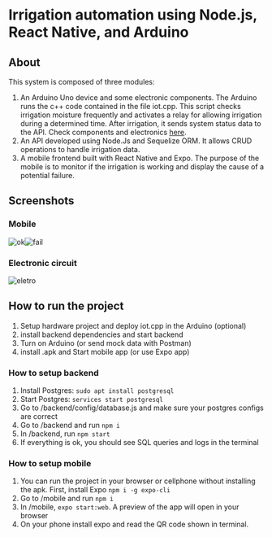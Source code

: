 <h1>Irrigation automation using Node.js, React Native, and Arduino</h1>

<h2>About</h2>
This system is composed of three modules:

1. An Arduino Uno device and some electronic components. The Arduino runs the c++ code contained in the file iot.cpp. This script checks irrigation moisture frequently and activates a relay for allowing irrigation during a determined time. After irrigation, it sends system status data to the API. Check components and electronics <a href='https://www.circuito.io/app?components=9442,9590,9591,11021,13322,13678,3061987'>here</a>.
2. An API developed using Node.Js and Sequelize ORM. It allows CRUD operations to handle irrigation data.
3. A mobile frontend built with React Native and Expo. The purpose of the mobile is to monitor if the irrigation is working and display the cause of a potential failure.

<h2>Screenshots</h2>
<h3>Mobile</h3>

![ok](https://user-images.githubusercontent.com/47046552/166389949-7eec0d3f-d7c9-4ee9-89b3-79634f034833.png)![fail](https://user-images.githubusercontent.com/47046552/166390902-15d63c71-7b0a-48bc-8181-4b851aac9ff4.png)

<h3>Electronic circuit</h3>

![eletro](https://user-images.githubusercontent.com/47046552/166392074-3f4fc725-3e38-48ad-be42-0b538b0c9bf4.png)

<h2>How to run the project</h2>

1. Setup hardware project and deploy iot.cpp in the Arduino (optional)
2. install backend dependencies and start backend
3. Turn on Arduino (or send mock data with Postman)
4. install .apk and Start mobile app (or use Expo app)

<h3>How to setup backend</h3>

1. Install Postgres: `sudo apt install postgresql`
2. Start Postgres: `services start postgresql`
3. Go to /backend/config/database.js and make sure your postgres configs are correct
4. Go to /backend and run `npm i`
5. In /backend, run `npm start`
6. If everything is ok, you should see SQL queries and logs in the terminal

<h3>How to setup mobile</h3>

1. You can run the project in your browser or cellphone without installing the apk. First, install Expo `npm i -g expo-cli`
2. Go to /mobile and run `npm i`
3. In /mobile, `expo start:web`. A preview of the app will open in your browser
4. On your phone install expo and read the QR code shown in terminal.

